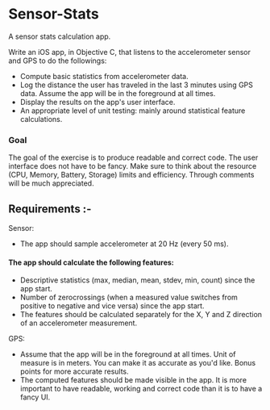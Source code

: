# Sensor-Stats
  A sensor stats calculation app.

Write an iOS app, in Objective C, that listens to the accelerometer sensor and GPS to do the followings:

 * Compute basic statistics from accelerometer data.
 * Log the distance the user has traveled in the last 3 minutes using GPS data. Assume the app will be in the foreground at all times.
 * Display the results on the app's user interface.
 * An appropriate level of unit testing: mainly around statistical feature calculations.

 ### Goal
 
The goal of the exercise is to produce readable and correct code. The user interface does not have to be fancy. Make sure to think about the resource (CPU, Memory, Battery, Storage) limits and
efficiency. Through comments will be much appreciated.

Requirements :-
------------
Sensor:
* The app should sample accelerometer at 20 Hz (every 50 ms).

#### The app should calculate the following features:

* Descriptive statistics (max, median, mean, stdev, min, count) since the app start.
* Number of zerocrossings (when a measured value switches from positive to negative and vice versa) since the app start.
* The features should be calculated separately for the X, Y and Z direction of an accelerometer measurement.

GPS:
* Assume that the app will be in the foreground at all times. Unit of measure is in meters. You can make it as accurate as you'd like. Bonus points for more accurate results.
* The computed features should be made visible in the app. It is more important to have readable, working and correct code than it is to have a fancy UI.
